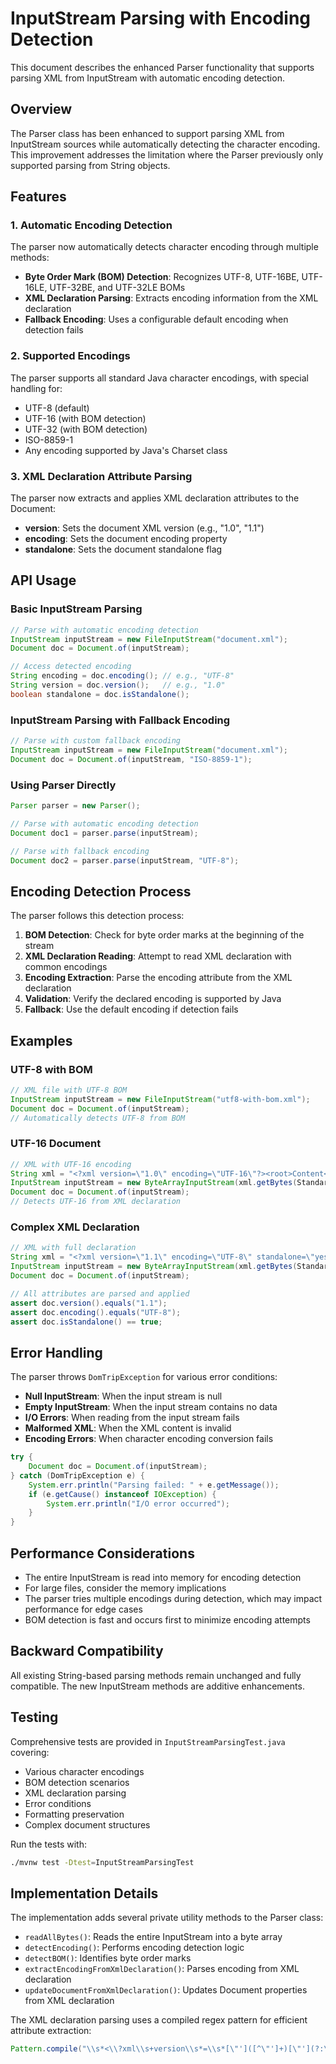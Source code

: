 # InputStream Parsing with Encoding Detection

This document describes the enhanced Parser functionality that supports parsing XML from InputStream with automatic encoding detection.

## Overview

The Parser class has been enhanced to support parsing XML from InputStream sources while automatically detecting the character encoding. This improvement addresses the limitation where the Parser previously only supported parsing from String objects.

## Features

### 1. Automatic Encoding Detection

The parser now automatically detects character encoding through multiple methods:

- **Byte Order Mark (BOM) Detection**: Recognizes UTF-8, UTF-16BE, UTF-16LE, UTF-32BE, and UTF-32LE BOMs
- **XML Declaration Parsing**: Extracts encoding information from the XML declaration
- **Fallback Encoding**: Uses a configurable default encoding when detection fails

### 2. Supported Encodings

The parser supports all standard Java character encodings, with special handling for:

- UTF-8 (default)
- UTF-16 (with BOM detection)
- UTF-32 (with BOM detection)
- ISO-8859-1
- Any encoding supported by Java's Charset class

### 3. XML Declaration Attribute Parsing

The parser now extracts and applies XML declaration attributes to the Document:

- **version**: Sets the document XML version (e.g., "1.0", "1.1")
- **encoding**: Sets the document encoding property
- **standalone**: Sets the document standalone flag

## API Usage

### Basic InputStream Parsing

```java
// Parse with automatic encoding detection
InputStream inputStream = new FileInputStream("document.xml");
Document doc = Document.of(inputStream);

// Access detected encoding
String encoding = doc.encoding(); // e.g., "UTF-8"
String version = doc.version();   // e.g., "1.0"
boolean standalone = doc.isStandalone();
```

### InputStream Parsing with Fallback Encoding

```java
// Parse with custom fallback encoding
InputStream inputStream = new FileInputStream("document.xml");
Document doc = Document.of(inputStream, "ISO-8859-1");
```

### Using Parser Directly

```java
Parser parser = new Parser();

// Parse with automatic encoding detection
Document doc1 = parser.parse(inputStream);

// Parse with fallback encoding
Document doc2 = parser.parse(inputStream, "UTF-8");
```

## Encoding Detection Process

The parser follows this detection process:

1. **BOM Detection**: Check for byte order marks at the beginning of the stream
2. **XML Declaration Reading**: Attempt to read XML declaration with common encodings
3. **Encoding Extraction**: Parse the encoding attribute from the XML declaration
4. **Validation**: Verify the declared encoding is supported by Java
5. **Fallback**: Use the default encoding if detection fails

## Examples

### UTF-8 with BOM

```java
// XML file with UTF-8 BOM
InputStream inputStream = new FileInputStream("utf8-with-bom.xml");
Document doc = Document.of(inputStream);
// Automatically detects UTF-8 from BOM
```

### UTF-16 Document

```java
// XML with UTF-16 encoding
String xml = "<?xml version=\"1.0\" encoding=\"UTF-16\"?><root>Content</root>";
InputStream inputStream = new ByteArrayInputStream(xml.getBytes(StandardCharsets.UTF_16));
Document doc = Document.of(inputStream);
// Detects UTF-16 from XML declaration
```

### Complex XML Declaration

```java
// XML with full declaration
String xml = "<?xml version=\"1.1\" encoding=\"UTF-8\" standalone=\"yes\"?><root/>";
InputStream inputStream = new ByteArrayInputStream(xml.getBytes(StandardCharsets.UTF_8));
Document doc = Document.of(inputStream);

// All attributes are parsed and applied
assert doc.version().equals("1.1");
assert doc.encoding().equals("UTF-8");
assert doc.isStandalone() == true;
```

## Error Handling

The parser throws `DomTripException` for various error conditions:

- **Null InputStream**: When the input stream is null
- **Empty InputStream**: When the input stream contains no data
- **I/O Errors**: When reading from the input stream fails
- **Malformed XML**: When the XML content is invalid
- **Encoding Errors**: When character encoding conversion fails

```java
try {
    Document doc = Document.of(inputStream);
} catch (DomTripException e) {
    System.err.println("Parsing failed: " + e.getMessage());
    if (e.getCause() instanceof IOException) {
        System.err.println("I/O error occurred");
    }
}
```

## Performance Considerations

- The entire InputStream is read into memory for encoding detection
- For large files, consider the memory implications
- The parser tries multiple encodings during detection, which may impact performance for edge cases
- BOM detection is fast and occurs first to minimize encoding attempts

## Backward Compatibility

All existing String-based parsing methods remain unchanged and fully compatible. The new InputStream methods are additive enhancements.

## Testing

Comprehensive tests are provided in `InputStreamParsingTest.java` covering:

- Various character encodings
- BOM detection scenarios
- XML declaration parsing
- Error conditions
- Formatting preservation
- Complex document structures

Run the tests with:
```bash
./mvnw test -Dtest=InputStreamParsingTest
```

## Implementation Details

The implementation adds several private utility methods to the Parser class:

- `readAllBytes()`: Reads the entire InputStream into a byte array
- `detectEncoding()`: Performs encoding detection logic
- `detectBOM()`: Identifies byte order marks
- `extractEncodingFromXmlDeclaration()`: Parses encoding from XML declaration
- `updateDocumentFromXmlDeclaration()`: Updates Document properties from XML declaration

The XML declaration parsing uses a compiled regex pattern for efficient attribute extraction:
```java
Pattern.compile("\\s*<\\?xml\\s+version\\s*=\\s*[\"']([^\"']+)[\"'](?:\\s+encoding\\s*=\\s*[\"']([^\"']+)[\"'])?(?:\\s+standalone\\s*=\\s*[\"']([^\"']+)[\"'])?\\s*\\?>");
```
